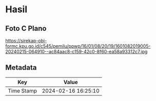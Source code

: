 # Hasil

## Foto C Plano

https://sirekap-obj-formc.kpu.go.id/c545/pemilu/ppwp/16/01/08/20/19/1601082019005-20240215-064910--ac84aac8-c159-42c0-8f60-ea58a93312c7.jpg


## Metadata

| Key        | Value               |
| ---------- | ------------------- |
| Time Stamp | 2024-02-16 16:25:10 |



